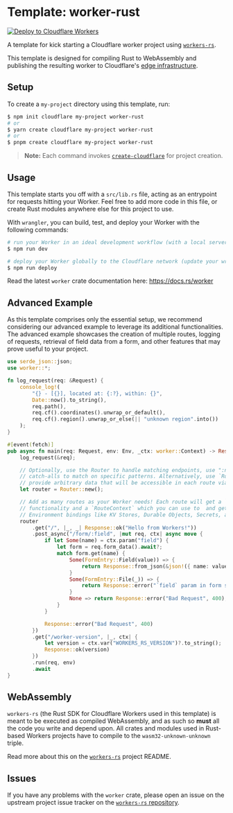# Template: worker-rust

[![Deploy to Cloudflare Workers](https://deploy.workers.cloudflare.com/button)](https://deploy.workers.cloudflare.com/?url=https://github.com/cloudflare/templates/tree/main/worker-rust)

A template for kick starting a Cloudflare worker project using [`workers-rs`](https://github.com/cloudflare/workers-rs).

This template is designed for compiling Rust to WebAssembly and publishing the resulting worker to Cloudflare's [edge infrastructure](https://www.cloudflare.com/network/).

## Setup

To create a `my-project` directory using this template, run:

```sh
$ npm init cloudflare my-project worker-rust
# or
$ yarn create cloudflare my-project worker-rust
# or
$ pnpm create cloudflare my-project worker-rust
```

> **Note:** Each command invokes [`create-cloudflare`](https://www.npmjs.com/package/create-cloudflare) for project creation.

## Usage

This template starts you off with a `src/lib.rs` file, acting as an entrypoint for requests hitting your Worker. Feel free to add more code in this file, or create Rust modules anywhere else for this project to use.

With `wrangler`, you can build, test, and deploy your Worker with the following commands:

```sh
# run your Worker in an ideal development workflow (with a local server, file watcher & more)
$ npm run dev

# deploy your Worker globally to the Cloudflare network (update your wrangler.toml file for configuration)
$ npm run deploy
```

Read the latest `worker` crate documentation here: https://docs.rs/worker

## Advanced Example

As this template comprises only the essential setup, we recommend considering our advanced example to leverage its additional functionalities. The advanced example showcases the creation of multiple routes, logging of requests, retrieval of field data from a form, and other features that may prove useful to your project.
```rust
use serde_json::json;
use worker::*;

fn log_request(req: &Request) {
    console_log!(
        "{} - [{}], located at: {:?}, within: {}",
        Date::now().to_string(),
        req.path(),
        req.cf().coordinates().unwrap_or_default(),
        req.cf().region().unwrap_or_else(|| "unknown region".into())
    );
}

#[event(fetch)]
pub async fn main(req: Request, env: Env, _ctx: worker::Context) -> Result<Response> {
    log_request(&req);

    // Optionally, use the Router to handle matching endpoints, use ":name" placeholders, or "*name"
    // catch-alls to match on specific patterns. Alternatively, use `Router::with_data(D)` to
    // provide arbitrary data that will be accessible in each route via the `ctx.data()` method.
    let router = Router::new();

    // Add as many routes as your Worker needs! Each route will get a `Request` for handling HTTP
    // functionality and a `RouteContext` which you can use to  and get route parameters and
    // Environment bindings like KV Stores, Durable Objects, Secrets, and Variables.
    router
        .get("/", |_, _| Response::ok("Hello from Workers!"))
        .post_async("/form/:field", |mut req, ctx| async move {
            if let Some(name) = ctx.param("field") {
                let form = req.form_data().await?;
                match form.get(name) {
                    Some(FormEntry::Field(value)) => {
                        return Response::from_json(&json!({ name: value }))
                    }
                    Some(FormEntry::File(_)) => {
                        return Response::error("`field` param in form shouldn't be a File", 422);
                    }
                    None => return Response::error("Bad Request", 400),
                }
            }

            Response::error("Bad Request", 400)
        })
        .get("/worker-version", |_, ctx| {
            let version = ctx.var("WORKERS_RS_VERSION")?.to_string();
            Response::ok(version)
        })
        .run(req, env)
        .await
}
```

## WebAssembly

`workers-rs` (the Rust SDK for Cloudflare Workers used in this template) is meant to be executed as compiled WebAssembly, and as such so **must** all the code you write and depend upon. All crates and modules used in Rust-based Workers projects have to compile to the `wasm32-unknown-unknown` triple.

Read more about this on the [`workers-rs`](https://github.com/cloudflare/workers-rs) project README.

## Issues

If you have any problems with the `worker` crate, please open an issue on the upstream project issue tracker on the [`workers-rs` repository](https://github.com/cloudflare/workers-rs).
